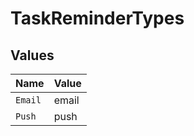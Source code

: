 # TaskReminderTypes


## Values

| Name    | Value   |
| ------- | ------- |
| `Email` | email   |
| `Push`  | push    |